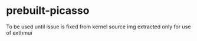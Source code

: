 # prebuilt-picasso
To be used until issue is fixed from kernel source
img extracted only for use of exthmui
 
